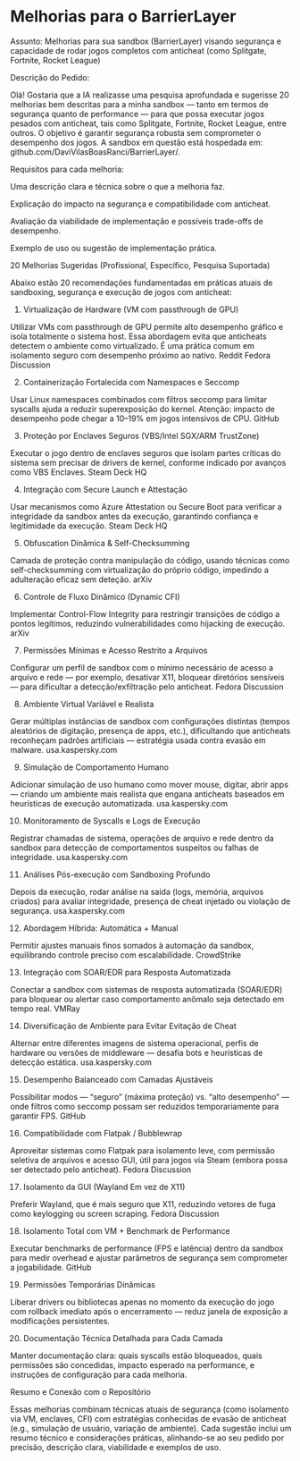 # Melhorias para o BarrierLayer

Assunto:
Melhorias para sua sandbox (BarrierLayer) visando segurança e capacidade de rodar jogos completos com anticheat (como Splitgate, Fortnite, Rocket League)

Descrição do Pedido:

Olá! Gostaria que a IA realizasse uma pesquisa aprofundada e sugerisse 20 melhorias bem descritas para a minha sandbox — tanto em termos de segurança quanto de performance — para que possa executar jogos pesados com anticheat, tais como Splitgate, Fortnite, Rocket League, entre outros. O objetivo é garantir segurança robusta sem comprometer o desempenho dos jogos. A sandbox em questão está hospedada em: github.com/DaviVilasBoasRanci/BarrierLayer/.

Requisitos para cada melhoria:

Uma descrição clara e técnica sobre o que a melhoria faz.

Explicação do impacto na segurança e compatibilidade com anticheat.

Avaliação da viabilidade de implementação e possíveis trade-offs de desempenho.

Exemplo de uso ou sugestão de implementação prática.

20 Melhorias Sugeridas (Profissional, Específico, Pesquisa Suportada)

Abaixo estão 20 recomendações fundamentadas em práticas atuais de sandboxing, segurança e execução de jogos com anticheat:

1. Virtualização de Hardware (VM com passthrough de GPU)

Utilizar VMs com passthrough de GPU permite alto desempenho gráfico e isola totalmente o sistema host. Essa abordagem evita que anticheats detectem o ambiente como virtualizado. É uma prática comum em isolamento seguro com desempenho próximo ao nativo. 
Reddit
Fedora Discussion

2. Containerização Fortalecida com Namespaces e Seccomp

Usar Linux namespaces combinados com filtros seccomp para limitar syscalls ajuda a reduzir superexposição do kernel. Atenção: impacto de desempenho pode chegar a 10–19% em jogos intensivos de CPU. 
GitHub

3. Proteção por Enclaves Seguros (VBS/Intel SGX/ARM TrustZone)

Executar o jogo dentro de enclaves seguros que isolam partes críticas do sistema sem precisar de drivers de kernel, conforme indicado por avanços como VBS Enclaves. 
Steam Deck HQ

4. Integração com Secure Launch e Attestação

Usar mecanismos como Azure Attestation ou Secure Boot para verificar a integridade da sandbox antes da execução, garantindo confiança e legitimidade da execução. 
Steam Deck HQ

5. Obfuscation Dinâmica & Self-Checksumming

Camada de proteção contra manipulação do código, usando técnicas como self-checksumming com virtualização do próprio código, impedindo a adulteração eficaz sem deteção. 
arXiv

6. Controle de Fluxo Dinâmico (Dynamic CFI)

Implementar Control-Flow Integrity para restringir transições de código a pontos legítimos, reduzindo vulnerabilidades como hijacking de execução. 
arXiv

7. Permissões Mínimas e Acesso Restrito a Arquivos

Configurar um perfil de sandbox com o mínimo necessário de acesso a arquivo e rede — por exemplo, desativar X11, bloquear diretórios sensíveis — para dificultar a detecção/exfiltração pelo anticheat. 
Fedora Discussion

8. Ambiente Virtual Variável e Realista

Gerar múltiplas instâncias de sandbox com configurações distintas (tempos aleatórios de digitação, presença de apps, etc.), dificultando que anticheats reconheçam padrões artificiais — estratégia usada contra evasão em malware. 
usa.kaspersky.com

9. Simulação de Comportamento Humano

Adicionar simulação de uso humano como mover mouse, digitar, abrir apps — criando um ambiente mais realista que engana anticheats baseados em heurísticas de execução automatizada. 
usa.kaspersky.com

10. Monitoramento de Syscalls e Logs de Execução

Registrar chamadas de sistema, operações de arquivo e rede dentro da sandbox para detecção de comportamentos suspeitos ou falhas de integridade. 
usa.kaspersky.com

11. Análises Pós-execução com Sandboxing Profundo

Depois da execução, rodar análise na saída (logs, memória, arquivos criados) para avaliar integridade, presença de cheat injetado ou violação de segurança. 
usa.kaspersky.com

12. Abordagem Híbrida: Automática + Manual

Permitir ajustes manuais finos somados à automação da sandbox, equilibrando controle preciso com escalabilidade. 
CrowdStrike

13. Integração com SOAR/EDR para Resposta Automatizada

Conectar a sandbox com sistemas de resposta automatizada (SOAR/EDR) para bloquear ou alertar caso comportamento anômalo seja detectado em tempo real. 
VMRay

14. Diversificação de Ambiente para Evitar Evitação de Cheat

Alternar entre diferentes imagens de sistema operacional, perfis de hardware ou versões de middleware — desafia bots e heurísticas de detecção estática. 
usa.kaspersky.com

15. Desempenho Balanceado com Camadas Ajustáveis

Possibilitar modos — “seguro” (máxima proteção) vs. “alto desempenho” — onde filtros como seccomp possam ser reduzidos temporariamente para garantir FPS. 
GitHub

16. Compatibilidade com Flatpak / Bubblewrap

Aproveitar sistemas como Flatpak para isolamento leve, com permissão seletiva de arquivos e acesso GUI, útil para jogos via Steam (embora possa ser detectado pelo anticheat). 
Fedora Discussion

17. Isolamento da GUI (Wayland Em vez de X11)

Preferir Wayland, que é mais seguro que X11, reduzindo vetores de fuga como keylogging ou screen scraping. 
Fedora Discussion

18. Isolamento Total com VM + Benchmark de Performance

Executar benchmarks de performance (FPS e latência) dentro da sandbox para medir overhead e ajustar parâmetros de segurança sem comprometer a jogabilidade. 
GitHub

19. Permissões Temporárias Dinâmicas

Liberar drivers ou bibliotecas apenas no momento da execução do jogo com rollback imediato após o encerramento — reduz janela de exposição a modificações persistentes.

20. Documentação Técnica Detalhada para Cada Camada

Manter documentação clara: quais syscalls estão bloqueados, quais permissões são concedidas, impacto esperado na performance, e instruções de configuração para cada melhoria.

Resumo e Conexão com o Repositório

Essas melhorias combinam técnicas atuais de segurança (como isolamento via VM, enclaves, CFI) com estratégias conhecidas de evasão de anticheat (e.g., simulação de usuário, variação de ambiente). Cada sugestão inclui um resumo técnico e considerações práticas, alinhando-se ao seu pedido por precisão, descrição clara, viabilidade e exemplos de uso.